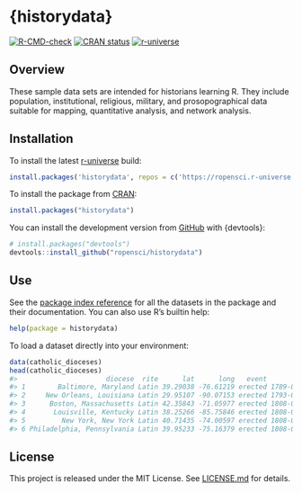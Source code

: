 

<!-- README.md is rendered from README.qmd. Edit README.qmd and render to update README.md -->

# {historydata}

<!-- badges: start -->

[![R-CMD-check](https://github.com/ropensci/historydata/actions/workflows/R-CMD-check.yaml/badge.svg)](https://github.com/ropensci/historydata/actions/workflows/R-CMD-check.yaml)
[![CRAN
status](https://www.r-pkg.org/badges/version/historydata)](https://CRAN.R-project.org/package=historydata)
[![r-universe](https://ropensci.r-universe.dev/badges/historydata)](https://ropensci.r-universe.dev/historydata)
<!-- badges: end -->

## Overview

These sample data sets are intended for historians learning R. They
include population, institutional, religious, military, and
prosopographical data suitable for mapping, quantitative analysis, and
network analysis.

## Installation

To install the latest
[r-universe](https://ropensci.r-universe.dev/historydata) build:

``` r
install.packages('historydata', repos = c('https://ropensci.r-universe.dev'))
```

To install the package from
[CRAN](https://cran.r-project.org/package=historydata):

``` r
install.packages("historydata")
```

You can install the development version from
[GitHub](https://github.com/ropensci/historydata) with {devtools}:

``` r
# install.packages("devtools")
devtools::install_github("ropensci/historydata")
```

## Use

See the [package index
reference](https://docs.ropensci.org/historydata/reference/index.html)
for all the datasets in the package and their documentation. You can
also use R’s builtin help:

``` r
help(package = historydata)
```

To load a dataset directly into your environment:

``` r
data(catholic_dioceses)
head(catholic_dioceses)
#>                      diocese  rite      lat      long   event       date
#> 1        Baltimore, Maryland Latin 39.29038 -76.61219 erected 1789-04-06
#> 2     New Orleans, Louisiana Latin 29.95107 -90.07153 erected 1793-04-25
#> 3      Boston, Massachusetts Latin 42.35843 -71.05977 erected 1808-04-08
#> 4       Louisville, Kentucky Latin 38.25266 -85.75846 erected 1808-04-08
#> 5         New York, New York Latin 40.71435 -74.00597 erected 1808-04-08
#> 6 Philadelphia, Pennsylvania Latin 39.95233 -75.16379 erected 1808-04-08
```

## License

This project is released under the MIT License. See
[LICENSE.md](./LICENSE.md) for details.

